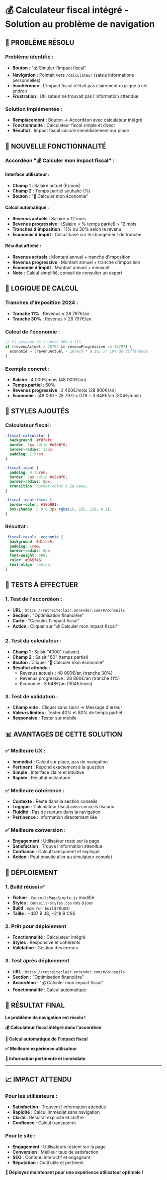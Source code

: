 # 💰 Calculateur fiscal intégré - Solution au problème de navigation

## 🚨 **PROBLÈME RÉSOLU**

### **Problème identifié :**
- **Bouton** : "💰 Simuler l'impact fiscal"
- **Navigation** : Pointait vers `/calculateur` (saisie informations personnelles)
- **Incohérence** : L'impact fiscal n'était pas clairement expliqué à cet endroit
- **Frustration** : Utilisateur ne trouvait pas l'information attendue

### **Solution implémentée :**
- **Remplacement** : Bouton → Accordéon avec calculateur intégré
- **Fonctionnalité** : Calculateur fiscal simple et direct
- **Résultat** : Impact fiscal calculé immédiatement sur place

## 🎯 **NOUVELLE FONCTIONNALITÉ**

### **Accordéon "💰 Calculer mon impact fiscal" :**

#### **Interface utilisateur :**
- **Champ 1** : Salaire actuel (€/mois)
- **Champ 2** : Temps partiel souhaité (%)
- **Bouton** : "🧮 Calculer mon économie"

#### **Calcul automatique :**
- **Revenus actuels** : Salaire × 12 mois
- **Revenus progressive** : (Salaire × % temps partiel) × 12 mois
- **Tranches d'imposition** : 11% ou 30% selon le revenu
- **Économie d'impôt** : Calcul basé sur le changement de tranche

#### **Résultat affiché :**
- **Revenus actuels** : Montant annuel + tranche d'imposition
- **Revenus progressive** : Montant annuel + tranche d'imposition
- **Économie d'impôt** : Montant annuel + mensuel
- **Note** : Calcul simplifié, conseil de consulter un expert

## 🧮 **LOGIQUE DE CALCUL**

### **Tranches d'imposition 2024 :**
- **Tranche 11%** : Revenus ≤ 28 797€/an
- **Tranche 30%** : Revenus > 28 797€/an

### **Calcul de l'économie :**
```javascript
// Si passage de tranche 30% à 11%
if (revenuActuel > 28797 && revenuProgressive <= 28797) {
  economie = (revenuActuel - 28797) * 0.19; // 19% de différence
}
```

### **Exemple concret :**
- **Salaire** : 4 000€/mois (48 000€/an)
- **Temps partiel** : 60%
- **Revenus progressive** : 2 400€/mois (28 800€/an)
- **Économie** : (48 000 - 28 797) × 0.19 = 3 648€/an (304€/mois)

## 🎨 **STYLES AJOUTÉS**

### **Calculateur fiscal :**
```css
.fiscal-calculator {
  background: #f8fafc;
  border: 1px solid #e2e8f0;
  border-radius: 12px;
  padding: 1.5rem;
}

.fiscal-input {
  padding: 0.75rem;
  border: 2px solid #e2e8f0;
  border-radius: 8px;
  transition: border-color 0.2s ease;
}

.fiscal-input:focus {
  border-color: #10b981;
  box-shadow: 0 0 0 3px rgba(16, 185, 129, 0.1);
}
```

### **Résultat :**
```css
.fiscal-result .economie {
  background: #d1fae5;
  padding: 1rem;
  border-radius: 6px;
  font-weight: 600;
  color: #065f46;
  text-align: center;
}
```

## 🧪 **TESTS À EFFECTUER**

### **1. Test de l'accordéon :**
- **URL** : `https://retraiteclair.onrender.com/#/conseils`
- **Section** : "Optimisation financière"
- **Carte** : "Calculez l'impact fiscal"
- **Action** : Cliquer sur "💰 Calculer mon impact fiscal"

### **2. Test du calculateur :**
- **Champ 1** : Saisir "4000" (salaire)
- **Champ 2** : Saisir "60" (temps partiel)
- **Bouton** : Cliquer "🧮 Calculer mon économie"
- **Résultat attendu** :
  - Revenus actuels : 48 000€/an (tranche 30%)
  - Revenus progressive : 28 800€/an (tranche 11%)
  - Économie : 3 648€/an (304€/mois)

### **3. Test de validation :**
- **Champ vide** : Cliquer sans saisir → Message d'erreur
- **Valeurs limites** : Tester 40% et 80% de temps partiel
- **Responsive** : Tester sur mobile

## 📊 **AVANTAGES DE CETTE SOLUTION**

### **✅ Meilleure UX :**
- **Immédiat** : Calcul sur place, pas de navigation
- **Pertinent** : Répond exactement à la question
- **Simple** : Interface claire et intuitive
- **Rapide** : Résultat instantané

### **✅ Meilleure cohérence :**
- **Contexte** : Reste dans la section conseils
- **Logique** : Calculateur fiscal avec conseils fiscaux
- **Fluidité** : Pas de rupture dans la navigation
- **Pertinence** : Information directement liée

### **✅ Meilleure conversion :**
- **Engagement** : Utilisateur reste sur la page
- **Satisfaction** : Trouve l'information attendue
- **Confiance** : Calcul transparent et expliqué
- **Action** : Peut ensuite aller au simulateur complet

## 🚀 **DÉPLOIEMENT**

### **1. Build réussi ✅**
- **Fichier** : `ConseilsPageSimple.js` modifié
- **Styles** : `conseils-styles.css` mis à jour
- **Build** : `npm run build` réussi
- **Taille** : +487 B JS, +218 B CSS

### **2. Prêt pour déploiement**
- **Fonctionnalité** : Calculateur intégré
- **Styles** : Responsive et cohérents
- **Validation** : Gestion des erreurs

### **3. Test après déploiement**
- **URL** : `https://retraiteclair.onrender.com/#/conseils`
- **Section** : "Optimisation financière"
- **Accordéon** : "💰 Calculer mon impact fiscal"
- **Fonctionnalité** : Calcul automatique

## 🎉 **RÉSULTAT FINAL**

**Le problème de navigation est résolu !**

**💰 Calculateur fiscal intégré dans l'accordéon**

**🧮 Calcul automatique de l'impact fiscal**

**✅ Meilleure expérience utilisateur**

**🎯 Information pertinente et immédiate**

---

## 📈 **IMPACT ATTENDU**

### **Pour les utilisateurs :**
- **Satisfaction** : Trouvent l'information attendue
- **Rapidité** : Calcul immédiat sans navigation
- **Clarté** : Résultat explicite et chiffré
- **Confiance** : Calcul transparent

### **Pour le site :**
- **Engagement** : Utilisateurs restent sur la page
- **Conversion** : Meilleur taux de satisfaction
- **SEO** : Contenu interactif et engageant
- **Réputation** : Outil utile et pertinent

**🚀 Déployez maintenant pour une expérience utilisateur optimale !**





